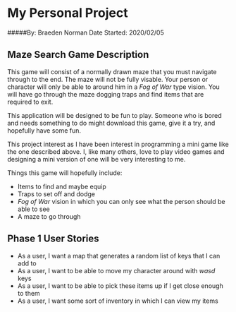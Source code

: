 # My Personal Project
#####By: Braeden Norman 
Date Started: 2020/02/05

## Maze Search Game Description

This game will consist of a normally drawn maze that you must navigate through to the end. The maze will not be 
fully visable. Your person or character will only be able to around him in a *Fog of War* type vision. You will have
go through the maze dogging traps and find items that are required to exit.

This application will be designed to be fun to play. Someone who is bored and needs something to do might download this
game, give it a try, and hopefully have some fun. 

This project interest as I have been interest in programming a mini game like the one described above. I, like many
others, love to play video games and designing a mini version of one will be very interesting to me.


Things this game will hopefully include:
- Items to find and maybe equip
- Traps to set off and dodge
- *Fog of War* vision in which you can only see what the person should be able to see
- A maze to go through


## **Phase 1 User Stories**
- As a user, I want a map that generates a  random list of keys that I can add to
- As a user, I want to be able to move my character around with *wasd* keys
- As a user, I want to be able to pick these items up if I get close enough to them
- As a user, I want some sort of inventory in which I can view my items